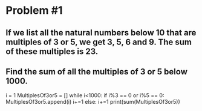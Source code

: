 # Problem #1

## If we list all the natural numbers below 10 that are multiples of 3 or 5, we get 3, 5, 6 and 9. The sum of these multiples is 23.
## Find the sum of all the multiples of 3 or 5 below 1000.

i = 1
MultiplesOf3or5 = []
while i<1000:
    if i%3 == 0 or i%5 == 0:
        MultiplesOf3or5.append(i)
        i+=1
    else:
        i+=1
print(sum(MultiplesOf3or5))
